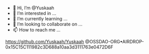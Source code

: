 - 👋 Hi, I’m @Yuskaah
- 👀 I’m interested in ...
- 🌱 I’m currently learning ...
- 💞️ I’m looking to collaborate on ...
- 📫 How to reach me ...

<!---
Yuskaah/Yuskaah is a ✨ special ✨ repository because its `README.md` (this file) appears on your GitHub profile.
You can click the Preview link to take a look at your changes.
--->
https://github.com/Yuskaah/Yuskaah
@OSSDAO-ORG•AIRDROP-0x15C15C111982c3D688a10aa3d3111763e0472D6F
